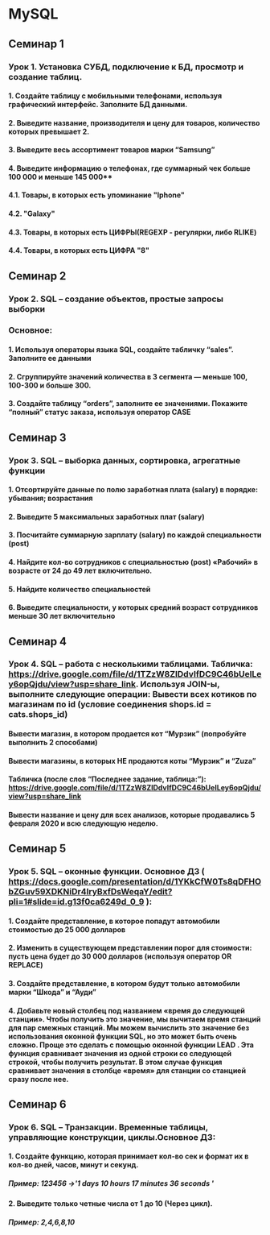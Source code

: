 # MySQL
## Семинар 1
### Урок 1. Установка СУБД, подключение к БД, просмотр и создание таблиц. 
#### 1. Создайте таблицу с мобильными телефонами, используя графический интерфейс. Заполните БД данными.
#### 2. Выведите название, производителя и цену для товаров, количество которых превышает 2.
#### 3. Выведите весь ассортимент товаров марки “Samsung”
#### 4. Выведите информацию о телефонах, где суммарный чек больше 100 000 и меньше 145 000**
#### 4.1. Товары, в которых есть упоминание "Iphone"
#### 4.2. "Galaxy"
#### 4.3. Товары, в которых есть ЦИФРЫ(REGEXP - регулярки, либо RLIKE)
#### 4.4. Товары, в которых есть ЦИФРА "8"

## Семинар 2
### Урок 2. SQL – создание объектов, простые запросы выборки
### Основное:
#### 1. Используя операторы языка SQL, создайте табличку “sales”. Заполните ее данными
#### 2. Сгруппируйте значений количества в 3 сегмента — меньше 100, 100-300 и больше 300.
#### 3. Создайте таблицу “orders”, заполните ее значениями. Покажите “полный” статус заказа, используя оператор CASE

## Семинар 3
### Урок 3. SQL – выборка данных, сортировка, агрегатные функции
#### 1. Отсортируйте данные по полю заработная плата (salary) в порядке: убывания; возрастания
#### 2. Выведите 5 максимальных заработных плат (salary)
#### 3. Посчитайте суммарную зарплату (salary) по каждой специальности (роst)
#### 4. Найдите кол-во сотрудников с специальностью (post) «Рабочий» в возрасте от 24 до 49 лет включительно.
#### 5. Найдите количество специальностей
#### 6. Выведите специальности, у которых средний возраст сотрудников меньше 30 лет включительно

## Семинар 4
### Урок 4. SQL – работа с несколькими таблицами. Табличка: https://drive.google.com/file/d/1TZzW8ZlDdvIfDC9C46bUeILey6opQjdu/view?usp=share_link. Используя JOIN-ы, выполните следующие операции: Вывести всех котиков по магазинам по id (условие соединения shops.id = cats.shops_id)
#### Вывести магазин, в котором продается кот “Мурзик” (попробуйте выполнить 2 способами)
#### Вывести магазины, в которых НЕ продаются коты “Мурзик” и “Zuza”
#### Табличка (после слов “Последнее задание, таблица:”): https://drive.google.com/file/d/1TZzW8ZlDdvIfDC9C46bUeILey6opQjdu/view?usp=share_link
#### Вывести название и цену для всех анализов, которые продавались 5 февраля 2020 и всю следующую неделю.

## Семинар 5
### Урок 5. SQL – оконные функции. Основное ДЗ ( https://docs.google.com/presentation/d/1YKkCfW0Ts8qDFHObZGuv59XDKNiDr4IryBxfDsWeqaY/edit?pli=1#slide=id.g13f0ca6249d_0_9 ):
#### 1. Создайте представление, в которое попадут автомобили стоимостью до 25 000 долларов
#### 2. Изменить в существующем представлении порог для стоимости: пусть цена будет до 30 000 долларов (используя оператор OR REPLACE)
#### 3. Создайте представление, в котором будут только автомобили марки “Шкода” и “Ауди”
#### 4. Добавьте новый столбец под названием «время до следующей станции». Чтобы получить это значение, мы вычитаем время станций для пар смежных станций. Мы можем вычислить это значение без использования оконной функции SQL, но это может быть очень сложно. Проще это сделать с помощью оконной функции LEAD . Эта функция сравнивает значения из одной строки со следующей строкой, чтобы получить результат. В этом случае функция сравнивает значения в столбце «время» для станции со станцией сразу после нее.

## Семинар 6
### Урок 6. SQL – Транзакции. Временные таблицы, управляющие конструкции, циклы.Основное ДЗ:
#### 1. Создайте функцию, которая принимает кол-во сек и формат их в кол-во дней, часов, минут и секунд.
##### Пример: 123456 ->'1 days 10 hours 17 minutes 36 seconds '
#### 2. Выведите только четные числа от 1 до 10 (Через цикл).
##### Пример: 2,4,6,8,10
